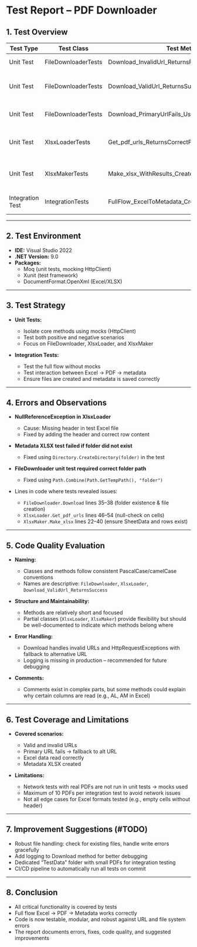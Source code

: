 # Test Report – PDF Downloader

## 1. Test Overview

| Test Type | Test Class | Test Method | Result | Comment |
|-----------|------------|------------|--------|---------|
| Unit Test | FileDownloaderTests | Download_InvalidUrl_ReturnsFailedResult | ✅ Passed | Handles invalid URLs correctly |
| Unit Test | FileDownloaderTests | Download_ValidUrl_ReturnsSuccess | ✅ Passed | Downloads PDF correctly; file created (line 38 in FileDownloaderTests) |
| Unit Test | FileDownloaderTests | Download_PrimaryUrlFails_UsesAltUrl_ReturnsSuccess | ✅ Passed | Uses alternative URL if primary fails (line 67) |
| Unit Test | XlsxLoaderTests | Get_pdf_urls_ReturnsCorrectPdfPlacements | ✅ Passed | Reads PDF info correctly from Excel (line 54 in XlsxLoader) |
| Unit Test | XlsxMakerTests | Make_xlsx_WithResults_CreatesFile | ✅ Passed | Metadata XLSX is created correctly (line 22 in XlsxMakerTests) |
| Integration Test | IntegrationTests | FullFlow_ExcelToMetadata_CreatesFilesSuccessfully | ✅ Passed | Tests the full flow: Excel → download → metadata |

---

## 2. Test Environment

- **IDE:** Visual Studio 2022  
- **.NET Version:** 9.0  
- **Packages:**  
  - Moq (unit tests, mocking HttpClient)  
  - Xunit (test framework)  
  - DocumentFormat.OpenXml (Excel/XLSX)  

---

## 3. Test Strategy

- **Unit Tests:**  
  - Isolate core methods using mocks (HttpClient)  
  - Test both positive and negative scenarios  
  - Focus on FileDownloader, XlsxLoader, and XlsxMaker  

- **Integration Tests:**  
  - Test the full flow without mocks  
  - Test interaction between Excel → PDF → metadata  
  - Ensure files are created and metadata is saved correctly  

---

## 4. Errors and Observations

- **NullReferenceException in XlsxLoader**  
  - Cause: Missing header in test Excel file  
  - Fixed by adding the header and correct row content  

- **Metadata XLSX test failed if folder did not exist**  
  - Fixed using `Directory.CreateDirectory(folder)` in the test  

- **FileDownloader unit test required correct folder path**  
  - Fixed using `Path.Combine(Path.GetTempPath(), "folder")`  

- Lines in code where tests revealed issues:  
  - `FileDownloader.Download` lines 35–38 (folder existence & file creation)  
  - `XlsxLoader.Get_pdf_urls` lines 46–54 (null-check on cells)  
  - `XlsxMaker.Make_xlsx` lines 22–40 (ensure SheetData and rows exist)  

---

## 5. Code Quality Evaluation

- **Naming:**  
  - Classes and methods follow consistent PascalCase/camelCase conventions  
  - Names are descriptive: `FileDownloader`, `XlsxLoader`, `Download_ValidUrl_ReturnsSuccess`  

- **Structure and Maintainability:**  
  - Methods are relatively short and focused  
  - Partial classes (`XlsxLoader`, `XlsxMaker`) provide flexibility but should be well-documented to indicate which methods belong where  

- **Error Handling:**  
  - Download handles invalid URLs and HttpRequestExceptions with fallback to alternative URL  
  - Logging is missing in production – recommended for future debugging  

- **Comments:**  
  - Comments exist in complex parts, but some methods could explain why certain columns are read (e.g., AL, AM in Excel)  

---

## 6. Test Coverage and Limitations

- **Covered scenarios:**  
  - Valid and invalid URLs  
  - Primary URL fails → fallback to alt URL  
  - Excel data read correctly  
  - Metadata XLSX created  

- **Limitations:**  
  - Network tests with real PDFs are not run in unit tests → mocks used  
  - Maximum of 10 PDFs per integration test to avoid network issues  
  - Not all edge cases for Excel formats tested (e.g., empty cells without header)  

---

## 7. Improvement Suggestions (#TODO)

- Robust file handling: check for existing files, handle write errors gracefully  
- Add logging to Download method for better debugging  
- Dedicated “TestData” folder with small PDFs for integration testing  
- CI/CD pipeline to automatically run all tests on commit  

---

## 8. Conclusion

- All critical functionality is covered by tests  
- Full flow Excel → PDF → Metadata works correctly  
- Code is now testable, modular, and robust against URL and file system errors  
- The report documents errors, fixes, code quality, and suggested improvements
